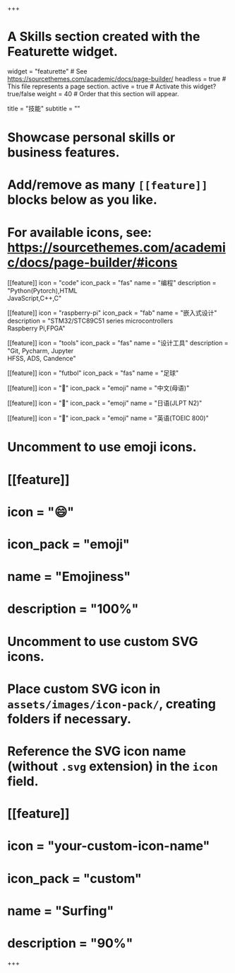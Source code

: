 +++
# A Skills section created with the Featurette widget.
widget = "featurette"  # See https://sourcethemes.com/academic/docs/page-builder/
headless = true  # This file represents a page section.
active = true  # Activate this widget? true/false
weight = 40  # Order that this section will appear.

title = "技能"
subtitle = ""

# Showcase personal skills or business features.
# 
# Add/remove as many `[[feature]]` blocks below as you like.
# 
# For available icons, see: https://sourcethemes.com/academic/docs/page-builder/#icons

[[feature]]
  icon = "code"
  icon_pack = "fas"
  name = "编程"
  description = "Python(Pytorch),HTML<br>JavaScript,C++,C"
  
[[feature]]
  icon = "raspberry-pi"
  icon_pack = "fab"
  name = "嵌入式设计"
  description = "STM32/STC89C51 series microcontrollers<br>Raspberry Pi,FPGA"
  
[[feature]]
  icon = "tools"
  icon_pack = "fas"
  name = "设计工具"
  description = "Git, Pycharm, Jupyter<br>HFSS, ADS, Candence" 
  
[[feature]]
  icon = "futbol"
  icon_pack = "fas"
  name = "足球"
  
[[feature]]
  icon = "🍚"
  icon_pack = "emoji"
  name = "中文(母语)"

[[feature]]
  icon = "🍙"
  icon_pack = "emoji"
  name = "日语(JLPT N2)"
  
[[feature]]
  icon = "🍟"
  icon_pack = "emoji"
  name = "英语(TOEIC 800)"
  
# Uncomment to use emoji icons.
# [[feature]]
#  icon = ":smile:"
#  icon_pack = "emoji"
#  name = "Emojiness"
#  description = "100%"  

# Uncomment to use custom SVG icons.
# Place custom SVG icon in `assets/images/icon-pack/`, creating folders if necessary.
# Reference the SVG icon name (without `.svg` extension) in the `icon` field.
# [[feature]]
#  icon = "your-custom-icon-name"
#  icon_pack = "custom"
#  name = "Surfing"
#  description = "90%"

+++
